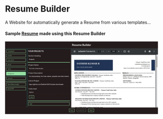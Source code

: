 # Resume Builder
 A Website for automatically generate a Resume from various templates...
 
 #### Sample [Resume](https://github.com/Sathishr424/ResumeBuilder/raw/main/server/Resumes/resume.pdf) made using this Resume Builder
 
 ![Resume Builder](https://raw.githubusercontent.com/Sathishr424/ResumeBuilder/main/perview.png)
